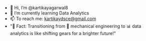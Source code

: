 - 👋 Hi, I’m @kartikayagarwal8
- 🌱 I’m currently learning Data Analytics
- 📫 To reach me: kartikaydsce@gmail.com
- "🚀 Fact: Transitioning from 🧰 mechanical engineering to 📊 data analytics is like shifting gears for a brighter future!" 

<!---
kartikayagarwal8/kartikayagarwal8 is a ✨ special ✨ repository because its `README.md` (this file) appears on your GitHub profile.
You can click the Preview link to take a look at your changes.
--->
